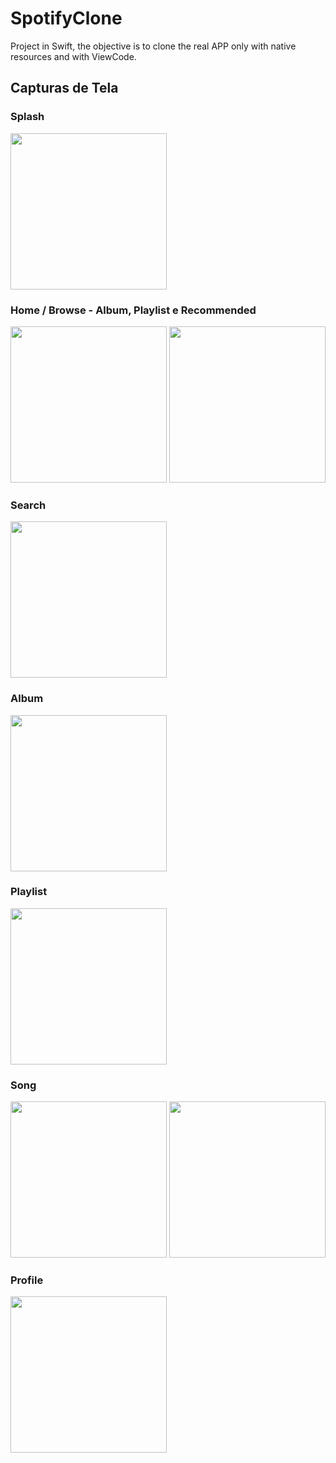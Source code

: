 # SpotifyClone

Project in Swift, the objective is to clone the real APP only with native resources and with ViewCode.

## Capturas de Tela

### Splash

<img src="Splash.png" width="250">

### Home / Browse - Album, Playlist e Recommended

<img src="Home_1.png" width="250"> <img src="Home_2.png" width="250">

### Search

<img src="Search.png" width="250">

### Album

<img src="Album.png" width="250">

### Playlist

<img src="Playlist.png" width="250">

### Song

<img src="Song.png" width="250"> <img src="Song_share.png" width="250">

### Profile

<img src="Profile.png" width="250">

